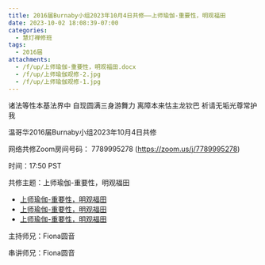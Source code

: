 ```yaml
---
title: 2016届Burnaby小组2023年10月4日共修——上师瑜伽-重要性，明观福田
date: 2023-10-02 18:08:39-07:00
categories:
  - 慧灯禅修班
tags:
  - 2016届
attachments:
  - /f/up/上师瑜伽-重要性，明观福田.docx
  - /f/up/上师瑜伽观修-2.jpg
  - /f/up/上师瑜伽观修-1.jpg
---
```

诸法等性本基法界中 自现圆满三身游舞力 离障本来怙主龙钦巴 祈请无垢光尊常护我

温哥华2016届Burnaby小组2023年10月4日共修

网络共修Zoom房间号码： 7789995278 (<https://zoom.us/j/7789995278>)

时间：17:50 PST

共修主题：上师瑜伽-重要性，明观福田
* [上师瑜伽-重要性，明观福田](/f/up/上师瑜伽-重要性，明观福田.docx)
* [上师瑜伽-重要性，明观福田](/f/up/上师瑜伽观修-2.jpg)
* [上师瑜伽-重要性，明观福田](/f/up/上师瑜伽观修-1.jpg)


主持师兄：Fiona圆音

串讲师兄：Fiona圆音
